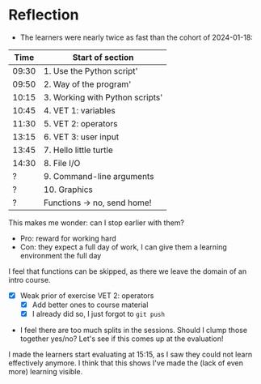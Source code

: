 # Reflection

- The learners were nearly twice as fast than the cohort of 2024-01-18:

Time |Start of section
-----|--------------------------------
09:30|1. Use the Python script'
09:50|2. Way of the program'
10:15|3. Working with Python scripts'
10:45|4. VET 1: variables
11:30|5. VET 2: operators
13:15|6. VET 3: user input
13:45|7. Hello little turtle
14:30|8. File I/O
?|9. Command-line arguments
?|10. Graphics
?|Functions -> no, send home!

This makes me wonder: can I stop earlier with them?

- Pro: reward for working hard
- Con: they expect a full day of work, I can give them a learning
  environment the full day

I feel that functions can be skipped, as there we leave
the domain of an intro course.

- [x] Weak prior of exercise VET 2: operators
    - [x] Add better ones to course material
    - [x] I already did so, I just forgot to `git push`
- I feel there are too much splits in the sessions.
  Should I clump those together yes/no?
  Let's see if this comes up at the evaluation!

I made the learners start evaluating at 15:15, as I saw they could not learn
effectively anymore. I think that this shows I've made the (lack of even
more) learning visible.
